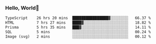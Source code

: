 
### Hello, World🐤

<!--START_SECTION:waka-->

```txt
TypeScript    26 hrs 20 mins  ████████████████▓░░░░░░░░   66.37 %
HTML          7 hrs 27 mins   ████▓░░░░░░░░░░░░░░░░░░░░   18.82 %
Prisma        5 hrs 35 mins   ███▓░░░░░░░░░░░░░░░░░░░░░   14.11 %
SQL           5 mins          ░░░░░░░░░░░░░░░░░░░░░░░░░   00.24 %
Image (svg)   2 mins          ░░░░░░░░░░░░░░░░░░░░░░░░░   00.12 %
```

<!--END_SECTION:waka-->
